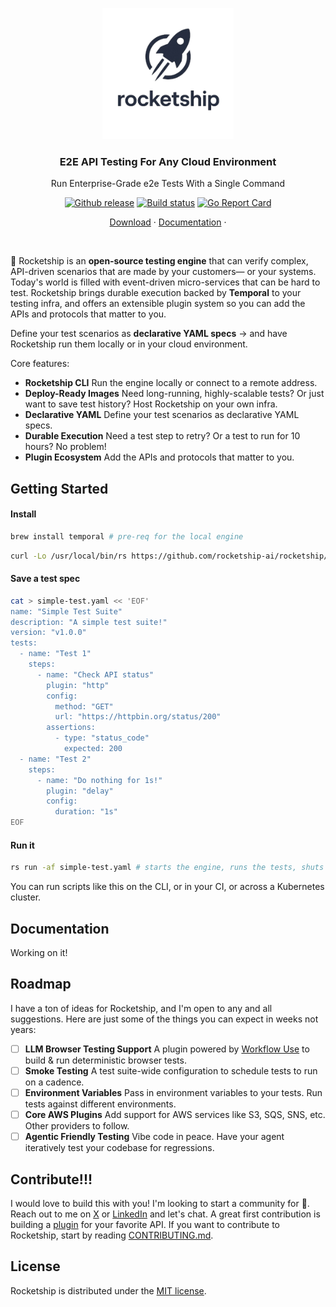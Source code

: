 <p align="center">
  <a href="https://docs.rocketship.sh">
    <picture>
      <source srcset="docs/misc/assets/transparent-reverse.png#gh-dark-mode-only">
      <source srcset="docs/misc/assets/transparent.png#gh-light-mode-only">
      <img src="docs/misc/assets/transparent.png" alt="Rocketship" width="210" />
    </picture>
  </a>
</p>
<h3 align="center">E2E API Testing For Any Cloud Environment</h3>
<p align="center">Run Enterprise-Grade e2e Tests With a Single Command</p>

<p align="center">
  <a href="https://github.com/rocketship-ai/rocketship/releases"><img src="https://img.shields.io/github/v/release/rocketship-ai/rocketship.svg" alt="Github release"></a>
  <a href="https://github.com/rocketship-ai/rocketship/actions/workflows/all.yml"><img src="https://github.com/rocketship-ai/rocketship/actions/workflows/release.yml/badge.svg" alt="Build status"></a>
  <a href="https://goreportcard.com/report/github.com/rocketship-ai/rocketship"><img src="https://goreportcard.com/badge/github.com/rocketship-ai/rocketship" alt="Go Report Card"></a>
  <br>
</p>
<p align="center">
    <a href="https://github.com/rocketship-ai/rocketship/releases">Download</a> ·
    <a href="https://docs.rocketship.sh">Documentation</a> ·
</p>

<br>

🚀 Rocketship is an **open‑source testing engine** that can verify complex, API-driven scenarios that are made by your customers— or your systems. Today's world is filled with event-driven micro-services that can be hard to test. Rocketship brings durable execution backed by **Temporal** to your testing infra, and offers an extensible plugin system so you can add the APIs and protocols that matter to you.

Define your test scenarios as **declarative YAML specs** -> and have Rocketship run them locally or in your cloud environment.

Core features:

- **Rocketship CLI** Run the engine locally or connect to a remote address.
- **Deploy-Ready Images** Need long-running, highly-scalable tests? Or just want to save test history? Host Rocketship on your own infra.
- **Declarative YAML** Define your test scenarios as declarative YAML specs.
- **Durable Execution** Need a test step to retry? Or a test to run for 10 hours? No problem!
- **Plugin Ecosystem** Add the APIs and protocols that matter to you.

## Getting Started

#### Install

```bash
brew install temporal # pre-req for the local engine
```

```bash
curl -Lo /usr/local/bin/rs https://github.com/rocketship-ai/rocketship/releases/latest/download/rocketship-darwin-arm64 && chmod +x /usr/local/bin/rs # for arm64 macos
```

#### Save a test spec

```bash
cat > simple-test.yaml << 'EOF'
name: "Simple Test Suite"
description: "A simple test suite!"
version: "v1.0.0"
tests:
  - name: "Test 1"
    steps:
      - name: "Check API status"
        plugin: "http"
        config:
          method: "GET"
          url: "https://httpbin.org/status/200"
        assertions:
          - type: "status_code"
            expected: 200
  - name: "Test 2"
    steps:
      - name: "Do nothing for 1s!"
        plugin: "delay"
        config:
          duration: "1s"
EOF
```

#### Run it

```bash
rs run -af simple-test.yaml # starts the engine, runs the tests, shuts the engine down
```

You can run scripts like this on the CLI, or in your CI, or across a Kubernetes cluster.

## Documentation

Working on it!

## Roadmap

I have a ton of ideas for Rocketship, and I'm open to any and all suggestions. Here are just some of the things you can expect in weeks not years:

- [ ] **LLM Browser Testing Support** A plugin powered by [Workflow Use](https://github.com/browser-use/workflow-use) to build & run deterministic browser tests.
- [ ] **Smoke Testing** A test suite-wide configuration to schedule tests to run on a cadence.
- [ ] **Environment Variables** Pass in environment variables to your tests. Run tests against different environments.
- [ ] **Core AWS Plugins** Add support for AWS services like S3, SQS, SNS, etc. Other providers to follow.
- [ ] **Agentic Friendly Testing** Vibe code in peace. Have your agent iteratively test your codebase for regressions.

## Contribute!!!

I would love to build this with you! I'm looking to start a community for 🚀. Reach out to me on [X](https://x.com/matteo_agius) or [LinkedIn](https://www.linkedin.com/in/magiusdarrigo) and let's chat. A great first contribution is building a [plugin](https://github.com/rocketship-ai/rocketship/tree/main/internal/plugins) for your favorite API. If you want to contribute to Rocketship, start by reading [CONTRIBUTING.md](CONTRIBUTING.md).

## License

Rocketship is distributed under the [MIT license](https://github.com/rocketship-ai/rocketship/blob/main/LICENSE).
